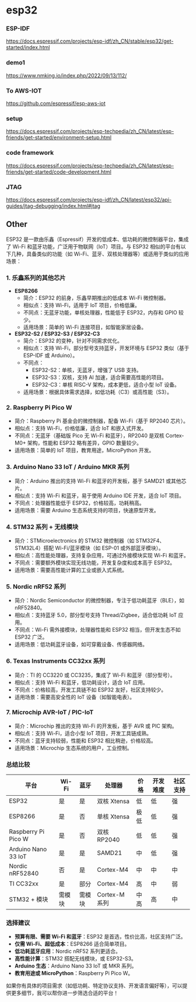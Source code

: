 # esp32

### ESP-IDF
https://docs.espressif.com/projects/esp-idf/zh_CN/stable/esp32/get-started/index.html

### demo1
https://www.nmking.io/index.php/2022/09/13/112/

### To AWS-IOT
https://github.com/espressif/esp-aws-iot

### setup
https://docs.espressif.com/projects/esp-techpedia/zh_CN/latest/esp-friends/get-started/environment-setup.html

### code framework
https://docs.espressif.com/projects/esp-techpedia/zh_CN/latest/esp-friends/get-started/code-development.html

### JTAG
https://docs.espressif.com/projects/esp-idf/zh_CN/latest/esp32/api-guides/jtag-debugging/index.html#jtag








## Other
ESP32 是一款由乐鑫（Espressif）开发的低成本、低功耗的微控制器平台，集成了 Wi-Fi 和蓝牙功能，广泛用于物联网（IoT）项目。与 ESP32 相似的平台有以下几种，具备类似的功能（如 Wi-Fi、蓝牙、双核处理器等）或适用于类似的应用场景：

### 1. **乐鑫系列的其他芯片**
   - **ESP8266**  
     - 简介：ESP32 的前身，乐鑫早期推出的低成本 Wi-Fi 微控制器。
     - 相似点：支持 Wi-Fi，适用于 IoT 项目，价格低廉。
     - 不同点：无蓝牙功能，单核处理器，性能低于 ESP32，内存和 GPIO 较少。
     - 适用场景：简单的 Wi-Fi 连接项目，如智能家居设备。
   - **ESP32-S2 / ESP32-S3 / ESP32-C3**  
     - 简介：ESP32 的变种，针对不同需求优化。
     - 相似点：支持 Wi-Fi，部分型号支持蓝牙，开发环境与 ESP32 类似（基于 ESP-IDF 或 Arduino）。
     - 不同点：
       - ESP32-S2：单核，无蓝牙，增强了 USB 支持。
       - ESP32-S3：双核，支持 AI 加速，适合需要高性能的项目。
       - ESP32-C3：单核 RISC-V 架构，成本更低，适合小型 IoT 设备。
     - 适用场景：根据具体需求选择，如低功耗（C3）或高性能（S3）。

### 2. **Raspberry Pi Pico W**
   - 简介：Raspberry Pi 基金会的微控制器，配备 Wi-Fi（基于 RP2040 芯片）。
   - 相似点：支持 Wi-Fi，价格低廉，适合 IoT 和嵌入式开发。
   - 不同点：无蓝牙（基础版 Pico 无 Wi-Fi 和蓝牙），RP2040 是双核 Cortex-M0+ 架构，性能和 ESP32 略有差异，GPIO 数量较少。
   - 适用场景：简单的 IoT 项目，教育用途，MicroPython 开发。

### 3. **Arduino Nano 33 IoT / Arduino MKR 系列**
   - 简介：Arduino 推出的支持 Wi-Fi 和蓝牙的开发板，基于 SAMD21 或其他芯片。
   - 相似点：支持 Wi-Fi 和蓝牙，易于使用 Arduino IDE 开发，适合 IoT 项目。
   - 不同点：处理器性能低于 ESP32，价格较高，功耗稍高。
   - 适用场景：需要 Arduino 生态系统支持的项目，快速原型开发。

### 4. **STM32 系列 + 无线模块**
   - 简介：STMicroelectronics 的 STM32 微控制器（如 STM32F4、STM32L4）搭配 Wi-Fi/蓝牙模块（如 ESP-01 或外部蓝牙模块）。
   - 相似点：高性能处理器，支持复杂应用，可通过外接模块实现 Wi-Fi 和蓝牙。
   - 不同点：需要额外模块实现无线功能，开发复杂度和成本高于 ESP32。
   - 适用场景：需要高性能计算的工业或嵌入式系统。

### 5. **Nordic nRF52 系列**
   - 简介：Nordic Semiconductor 的微控制器，专注于低功耗蓝牙（BLE），如 nRF52840。
   - 相似点：支持蓝牙 5.0，部分型号支持 Thread/Zigbee，适合低功耗 IoT 应用。
   - 不同点：Wi-Fi 需外接模块，处理器性能和 ESP32 相当，但开发生态不如 ESP32 广泛。
   - 适用场景：低功耗蓝牙设备，如可穿戴设备、传感器网络。

### 6. **Texas Instruments CC32xx 系列**
   - 简介：TI 的 CC3220 或 CC3235，集成了 Wi-Fi 和蓝牙（部分型号）。
   - 相似点：支持 Wi-Fi 和蓝牙，低功耗设计，适合 IoT 应用。
   - 不同点：价格较高，开发工具链不如 ESP32 友好，社区支持较少。
   - 适用场景：需要高安全性的 IoT 设备（如智能电表）。

### 7. **Microchip AVR-IoT / PIC-IoT**
   - 简介：Microchip 推出的支持 Wi-Fi 的开发板，基于 AVR 或 PIC 架构。
   - 相似点：支持 Wi-Fi，适合小型 IoT 项目，开发工具链成熟。
   - 不同点：蓝牙支持较弱，性能和 ESP32 相比稍逊，价格较高。
   - 适用场景：Microchip 生态系统的用户，工业控制。

### 总结比较
| 平台              | Wi-Fi | 蓝牙 | 处理器        | 价格 | 开发难度 | 社区支持 |
|-------------------|-------|------|---------------|------|----------|----------|
| ESP32             | 是    | 是   | 双核 Xtensa   | 低   | 低       | 强       |
| ESP8266           | 是    | 否   | 单核 Xtensa   | 极低 | 低       | 强       |
| Raspberry Pi Pico W | 是  | 否   | 双核 RP2040   | 低   | 低       | 强       |
| Arduino Nano 33 IoT | 是  | 是   | SAMD21       | 中   | 低       | 强       |
| Nordic nRF52840   | 否    | 是   | Cortex-M4     | 中   | 中       | 中       |
| TI CC32xx         | 是    | 部分 | Cortex-M4     | 高   | 中       | 弱       |
| STM32 + 模块      | 需模块 | 需模块 | Cortex-M 系列 | 中高 | 高       | 中       |

### 选择建议
- **预算有限、需要 Wi-Fi 和蓝牙**：ESP32 是首选，性价比高，社区支持广泛。
- **仅需 Wi-Fi、超低成本**：ESP8266 适合简单项目。
- **低功耗蓝牙应用**：Nordic nRF52 系列更适合。
- **高性能计算**：STM32 搭配无线模块，或 ESP32-S3。
- **Arduino 生态**：Arduino Nano 33 IoT 或 MKR 系列。
- **教育用途或 MicroPython**：Raspberry Pi Pico W。

如果你有具体的项目需求（如低功耗、特定协议支持、开发语言偏好等），可以提供更多细节，我可以帮你进一步筛选合适的平台！